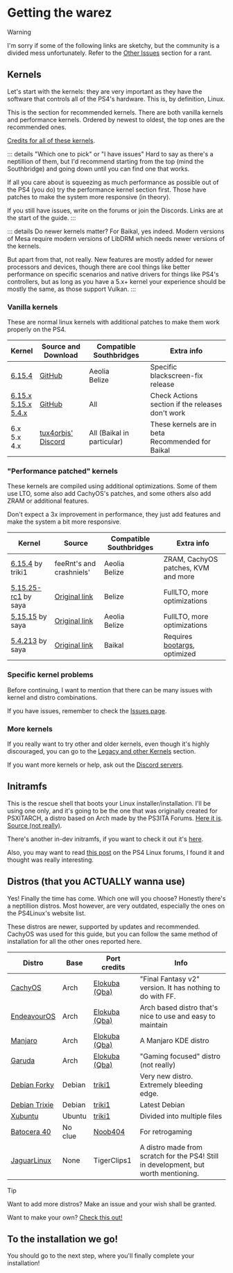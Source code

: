 # Getting the warez

> [!WARNING]
> I'm sorry if some of the following links are sketchy, but the community is a divided mess unfortunately. Refer to the [Other Issues](issues.md#other-issues) section for a rant.
## Kernels
Let's start with the kernels: they are very important as they have the software that controls all of the PS4's hardware. This is, by definition, Linux.

This is the section for recommended kernels. There are both vanilla kernels and performance kernels. Ordered by newest to oldest, the top ones are the recommended ones.

[Credits for all of these kernels](ending#credits).

::: details "Which one to pick" or "I have issues"
Hard to say as there's a neptillion of them, but I'd recommend starting from the top (mind the Southbridge) and going down until you can find one that works.

If all you care about is squeezing as much performance as possible out of the PS4 (you do) try the performance kernel section first. Those have patches to make the system more responsive (in theory).

If you still have issues, write on the forums or join the Discords. Links are at the start of the guide.
:::

::: details Do newer kernels matter?
For Baikal, yes indeed. Modern versions of Mesa require modern versions of LibDRM which needs newer versions of the kernels.

But apart from that, not really. New features are mostly added for newer processors and devices, though there are cool things like better performance on specific scenarios and native drivers for things like PS4's controllers, but as long as you have a 5.x+ kernel your experience should be mostly the same, as those support Vulkan.
:::
### Vanilla kernels
These are normal linux kernels with additional patches to make them work properly on the PS4. 

| Kernel                                                                                                                                                                                   | Source and Download                                 | Compatible Southbridges    | Extra info                                          |
| ---------------------------------------------------------------------------------------------------------------------------------------------------------------------------------------- | --------------------------------------------------- | -------------------------- | --------------------------------------------------- |
| [6.15.4](https://github.com/feeRnt/ps4-linux-12xx/releases/tag/v6.15.4__wifi_blkscrn)                                                                                                    | [GitHub](https://github.com/feeRnt/ps4-linux-12xx)  | Aeolia<br>Belize           | Specific blackscreen-fix release                    |
| [6.15.x](https://github.com/feeRnt/ps4-linux-12xx/releases)<br>[5.15.x](https://github.com/feeRnt/ps4-linux-12xx/releases)<br>[5.4.x](https://github.com/feeRnt/ps4-linux-12xx/releases) | [GitHub](https://github.com/feeRnt/ps4-linux-12xx)  | All                        | Check Actions section if the releases don't work    |
| 6.x<br>5.x<br>4.x                                                                                                                                                                        | [tux4orbis' Discord](https://discord.gg/s6DMgxxqQb) | All (Baikal in particular) | These kernels are in beta<br>Recommended for Baikal |

### "Performance patched" kernels
These kernels are compiled using additional optimizations. Some of them use LTO, some also add CachyOS's patches, and some others also add ZRAM or additional features.

Don't expect a 3x improvement in performance, they just add features and make the system a bit more responsive.

| Kernel                                                                                             | Source                                                       | Compatible Southbridges | Extra info                                      |
| -------------------------------------------------------------------------------------------------- | ------------------------------------------------------------ | ----------------------- | ----------------------------------------------- |
| [6.15.4](https://mega.nz/folder/N0QjHSBT#609IHevkWEW0vnTCFW-Rhw) by triki1                         | feeRnt's and crashniels'                                    | Aeolia<br>Belize        | ZRAM, CachyOS patches, KVM and more             |
| [5.15.25-rc1](https://e.pcloud.link/publink/show?code=XZ6LxqZMjOjBKQVi7B5XS1OUXbn8QrYgAx7) by saya | [Original link](https://www.youtube.com/watch?v=9Q1WwvZUEQc) | Belize                  | FullLTO, more optimizations                     |
| [5.15.15](https://e.pcloud.link/publink/show?code=XZtLxqZPCy9fq0R1A7Xa7T5USXJt4GNpiYk) by saya     | [Original link](https://www.youtube.com/watch?v=9Q1WwvZUEQc) | Aeolia<br>Belize        | FullLTO, more optimizations                     |
| [5.4.213](https://e.pcloud.link/publink/show?code=XZqLxqZxO1NAbr0RMbvdYnRob2KjyPiXLPV) by saya     | [Original link](https://www.youtube.com/watch?v=9Q1WwvZUEQc) | Baikal                  | Requires [bootargs](legacy#bootargs), optimized |

### Specific kernel problems
Before continuing, I want to mention that there can be many issues with kernel and distro combinations.

If you have issues, remember to check the [Issues page](issues).
### More kernels
If you really want to try other and older kernels, even though it's highly discouraged, you can go to the [Legacy and other Kernels](legacy#kernels) section.

If you want more kernels or help, ask out the [Discord servers](revisions.md#important-places).

## Initramfs
This is the rescue shell that boots your Linux installer/installation. I'll be using one only, and it's going to be the one that was originally created for PSXITARCH, a distro based on Arch made by the PS3ITA Forums. [Here it is](https://github.com/DionKill/ps4-linux-tutorial/blob/main/PS4%20Linux/initramfs.zip). [Source (not really)](https://bitbucket.org/piotrkarbowski/better-initramfs/src/master/).

There's another in-dev initramfs, if you want to check it out it's [here](https://github.com/ps4gentoo/initramfs).

Also, you may want to read [this post](https://ps4linux.com/forums/d/93-tutorial-for-building-a-custom-initramfs-research-development) on the PS4 Linux forums, I found it and thought was really interesting.

## Distros (that you ACTUALLY wanna use)
Yes! Finally the time has come. Which one will you choose?
Honestly there's a neptillion distros. Most however, are very outdated, especially the ones on the PS4Linux's website list.

These distros are newer, supported by updates and recommended. CachyOS was used for this guide, but you can follow the same method of installation for all the other ones reported here.

| Distro                                                                                           | Base    | Port credits                                                              | Info                                                                                |
| ------------------------------------------------------------------------------------------------ | ------- | ------------------------------------------------------------------------- | ----------------------------------------------------------------------------------- |
| [CachyOS](https://mega.nz/file/RyUVQARB#HZD49XXac_v2CYKD4Oqa7Tg1aiZ7ltH_cnDxixw9JjY)             | Arch    | [Elokuba (Qba)](https://www.youtube.com/channel/UCU-eXjZ7Ud0k2wC_14mqdOw) | "Final Fantasy v2" version. It has nothing to do with FF.                           |
| [EndeavourOS](https://ps4linux.com/forums/d/386-endeavouros-gaming-rebirth)                      | Arch    | [Elokuba (Qba)](https://www.youtube.com/channel/UCU-eXjZ7Ud0k2wC_14mqdOw) | Arch based distro that's nice to use and easy to maintain                           |
| [Manjaro](https://ps4linux.com/forums/d/342-manjaro-from-scratch)                                | Arch    | [Elokuba (Qba)](https://www.youtube.com/channel/UCU-eXjZ7Ud0k2wC_14mqdOw) | A Manjaro KDE distro                                                                |
| [Garuda](https://ps4linux.com/forums/d/334-garuda-linux-ext4-rc1-yakuza)                         | Arch    | [Elokuba (Qba)](https://www.youtube.com/channel/UCU-eXjZ7Ud0k2wC_14mqdOw) | "Gaming focused" distro (not really)                                                |
| [Debian Forky](https://ps4linux.com/forums/d/373-debian-forky-sid/3)                             | Debian  | [triki1](https://www.youtube.com/@trakerchris9876)                        | Very new distro. Extremely bleeding edge.                                           |
| [Debian Trixie](https://ps4linux.com/forums/d/369-debien-trixie-full-update-mesa-2520-devel/13)  | Debian  | [triki1](https://www.youtube.com/@trakerchris9876)                        | Latest Debian                                                                       |
| [Xubuntu](https://ps4linux.com/forums/d/337-xubuntu-2504-final-release)                          | Ubuntu  | [triki1](https://www.youtube.com/@trakerchris9876)                        | Divided into multiple files                                                         |
| [Batocera 40](https://ps4linux.com/forums/d/252-batocera-40-for-ps4-installation-setup-tutorial) | No clue | [Noob404](https://www.youtube.com/channel/UC9pY5BDCjDLOC4j-zkHPu8)        | For retrogaming                                                                     |
| [JaguarLinux](https://github.com/Jaguarlinux)                                                    | None    | TigerClips1                                                               | A distro made from scratch for the PS4! Still in development, but worth mentioning. |

>[!TIP]
>Want to add more distros? Make an issue and your wish shall be granted.
>
>Want to make your own? [Check this out!](distrodiy)

## To the installation we go!

You should go to the next step, where you'll finally complete your installation!
